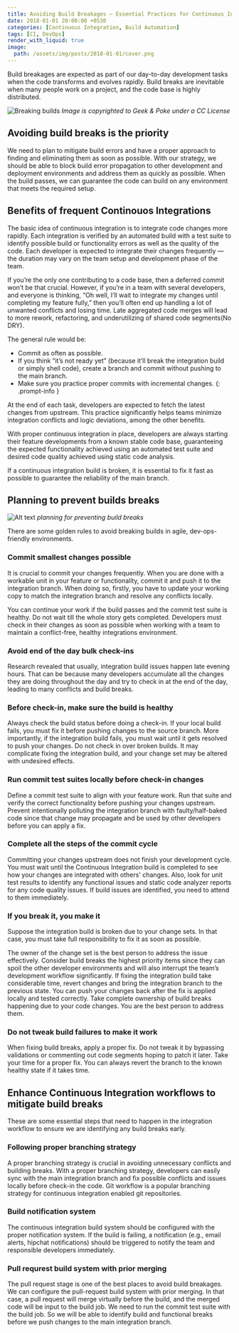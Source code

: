 ```yaml
---
title: Avoiding Build Breakages — Essential Practices for Continuous Integration
date: 2018-01-01 20:00:00 +0530
categories: [Continuous Integration, Build Automation]
tags: [CI, DevOps]
render_with_liquid: true
image:
  path: /assets/img/posts/2018-01-01/cover.png
---
```


Build breakages are expected as part of our day-to-day development tasks when the code transforms and evolves rapidly. Build breaks are inevitable when many people work on a project, and the code base is highly distributed.

![Breaking builds](/assets/img/posts/2018-01-01/breaking-builds.png)
_Image is copyrighted to Geek & Poke under a CC License_

## Avoiding build breaks is the priority

We need to plan to mitigate build errors and have a proper approach to finding and eliminating them as soon as possible. With our strategy, we should be able to block build error propagation to other development and deployment environments and address them as quickly as possible. When the build passes, we can guarantee the code can build on any environment that meets the required setup.

## Benefits of frequent Continouos Integrations

The basic idea of continuous integration is to integrate code changes more rapidly. Each integration is verified by an automated build with a test suite to identify possible build or functionality errors as well as the quality of the code. Each developer is expected to integrate their changes frequently — the duration may vary on the team setup and development phase of the team.

If you’re the only one contributing to a code base, then a deferred commit won’t be that crucial. However, if you’re in a team with several developers, and everyone is thinking, “Oh well, I’ll wait to integrate my changes until completing my feature fully,” then you’ll often end up handling a lot of unwanted conflicts and losing time. Late aggregated code merges will lead to more rework, refactoring, and underutilizing of shared code segments(No DRY).

The general rule would be:

>
- Commit as often as possible.
- If you think “it’s not ready yet” (because it’ll break the integration build or simply shell code), create a branch and commit without pushing to the main branch.
- Make sure you practice proper commits with incremental changes.
{: .prompt-info }

At the end of each task, developers are expected to fetch the latest changes from upstream. This practice significantly helps teams minimize integration conflicts and logic deviations, among the other benefits.

With proper continuous integration in place, developers are always starting their feature developments from a known stable code base, guaranteeing the expected functionality achieved using an automated test suite and desired code quality achieved using static code analysis.

If a continuous integration build is broken, it is essential to fix it fast as possible to guarantee the reliability of the main branch.

## Planning to prevent builds breaks

![Alt text](/assets/img/posts/2018-01-01/preventing-build-breaks.png)
_planning for preventing build breaks_

There are some golden rules to avoid breaking builds in agile, dev-ops-friendly environments.

### Commit smallest changes possible

It is crucial to commit your changes frequently. When you are done with a workable unit in your feature or functionality, commit it and push it to the integration branch. When doing so, firstly, you have to update your working copy to match the integration branch and resolve any conflicts locally.

 You can continue your work if the build passes and the commit test suite is healthy. Do not wait till the whole story gets completed. Developers must check in their changes as soon as possible when working with a team to maintain a conflict-free, healthy integrations environment.

### Avoid end of the day bulk check-ins

Research revealed that usually, integration build issues happen late evening hours. That can be because many developers accumulate all the changes they are doing throughout the day and try to check in at the end of the day, leading to many conflicts and build breaks.

### Before check-in, make sure the build is healthy

Always check the build status before doing a check-in. If your local build fails, you must fix it before pushing changes to the source branch. More importantly, if the integration build fails, you must wait until it gets resolved to push your changes. Do not check in over broken builds. It may complicate fixing the integration build, and your change set may be altered with undesired effects.

### Run commit test suites locally before check-in changes

Define a commit test suite to align with your feature work. Run that suite and verify the correct functionality before pushing your changes upstream. Prevent intentionally polluting the integration branch with faulty/half-baked code since that change may propagate and be used by other developers before you can apply a fix.

### Complete all the steps of the commit cycle

Committing your changes upstream does not finish your development cycle. You must wait until the Continuous Integration build is completed to see how your changes are integrated with others' changes. Also, look for unit test results to identify any functional issues and static code analyzer reports for any code quality issues. If build issues are identified, you need to attend to them immediately.

### If you break it, you make it

Suppose the integration build is broken due to your change sets. In that case, you must take full responsibility to fix it as soon as possible.

The owner of the change set is the best person to address the issue effectively. Consider build breaks the highest priority items since they can spoil the other developer environments and will also interrupt the team’s development workflow significantly. If fixing the integration build take considerable time, revert changes and bring the integration branch to the previous state. You can push your changes back after the fix is applied locally and tested correctly. Take complete ownership of build breaks happening due to your code changes. You are the best person to address them.

### Do not tweak build failures to make it work

When fixing build breaks, apply a proper fix. Do not tweak it by bypassing validations or commenting out code segments hoping to patch it later. Take your time for a proper fix. You can always revert the branch to the known healthy state if it takes time.

## Enhance Continuous Integration workflows to mitigate build breaks

These are some essential steps that need to happen in the integration workflow to ensure we are identifying any build breaks early.

### Following proper branching strategy

A proper branching strategy is crucial in avoiding unnecessary conflicts and building breaks. With a proper branching strategy, developers can easily sync with the main integration branch and fix possible conflicts and issues locally before check-in the code. Git workflow is a popular branching strategy for continuous integration enabled git repositories.

### Build notification system

The continuous integration build system should be configured with the proper notification system. If the build is failing, a notification (e.g., email alerts, hipchat notifications) should be triggered to notify the team and responsible developers immediately.

### Pull requrest build system with prior merging

The pull request stage is one of the best places to avoid build breakages. We can configure the pull-request build system with prior merging. In that case, a pull request will merge virtually before the build, and the merged code will be input to the build job. We need to run the commit test suite with the build job. So we will be able to identify build and functional breaks before we push changes to the main integration branch.

